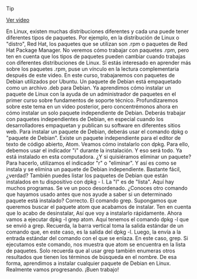 > [!TIP]  
> [Ver video](https://youtu.be/eEEzzR-wAl0)

En Linux, existen muchas distribuciones diferentes y cada una puede tener diferentes tipos de paquetes. Por ejemplo, en la distribución de Linux o "distro", Red Hat, los paquetes que se utilizan son .rpm o paquetes de Red Hat Package Manager. No veremos cómo trabajar con paquetes .rpm, pero ten en cuenta que los tipos de paquetes pueden cambiar cuando trabajas con diferentes distribuciones de Linux. Si estás interesado en aprender más sobre los paquetes .rpm, puse un vínculo en la lectura complementaria después de este video. En este curso, trabajaremos con paquetes de Debian utilizados por Ubuntu. Un paquete de Debian está empaquetado como un archivo .deb para Debian. Ya aprendimos cómo instalar un paquete de Linux con la ayuda de un administrador de paquetes en el primer curso sobre fundamentos de soporte técnico. Profundizaremos sobre este tema en un video posterior, pero concentrémonos ahora en cómo instalar un solo paquete independiente de Debian. Deberás trabajar con paquetes independientes de Debian, en especial cuando los desarrolladores empaquetan y publican su software en diferentes sitios web. Para instalar un paquete de Debian, deberás usar el comando dpkg o "paquete de Debian". Existe un paquete independiente para el editor de texto de código abierto, Atom. Veamos cómo instalarlo con dpkg. Para ello, debemos usar el indicador "i" durante la instalación. Y eso será todo. Ya está instalado en esta computadora. ¿Y si quisiéramos eliminar un paquete? Para hacerlo, utilizamos el indicador "r" o "eliminar". Y así es como se instala y se elimina un paquete de Debian independiente. Bastante fácil, ¿verdad? También puedes listar los paquetes de Debian que están instalados en tu dispositivo con dpkg - l. La "l" es de "lista". Aquí hay muchos programas. Se ve un poco desordenado. ¿Conoces otro comando que hayamos usado antes que nos ayude a saber si un determinado paquete está instalado? Correcto. El comando grep. Supongamos que queremos buscar el paquete atom que acabamos de instalar. Ten en cuenta que lo acabo de desinstalar, Así que voy a instalarlo rápidamente. Ahora vamos a ejecutar dpkg -l grep atom. Aquí tenemos el comando dpkg -l que se envió a grep. Recuerda, la barra vertical toma la salida estándar de un comando que, en este caso, es la salida del dpkg -l. Luego, la envía a la entrada estándar del comando con el que se enlaza. En este caso, grep. Si ejecutamos este comando, nos muestra que atom se encuentra en la lista de paquetes. Solo recuerda que al usar grep también enumeras otros resultados que tienen los términos de búsqueda en el nombre. De esa forma, aprendimos a instalar cualquier paquete de Debian en Linux. Realmente vamos progresando. ¡Buen trabajo!